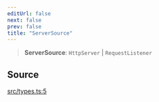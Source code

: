 ```yaml
---
editUrl: false
next: false
prev: false
title: "ServerSource"
---
```


> **ServerSource**: `HttpServer` \| `RequestListener`

## Source

[src/types.ts:5](https://github.com/eddienubes/sagetest/blob/e842b4f/src/types.ts#L5)
